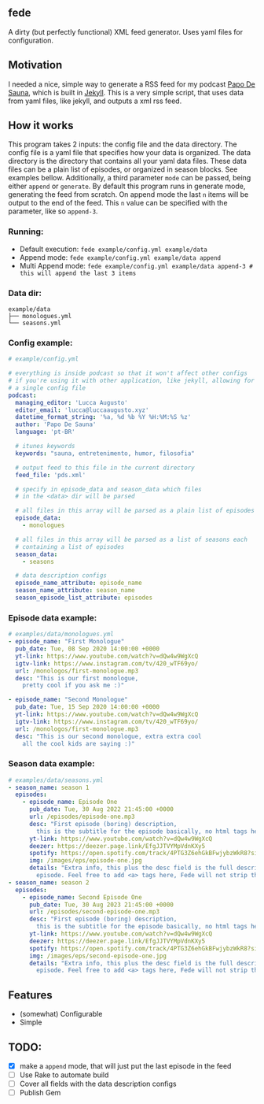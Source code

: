 ## fede

A dirty (but perfectly functional) XML feed generator. Uses yaml files for configuration.

## Motivation
I needed a nice, simple way to generate a RSS feed for my podcast [Papo De Sauna](https://pds.luccaaugusto.xyz), which is built in [Jekyll](https://jekyllrb.com). This is a very simple script, that uses data from yaml files, like jekyll, and outputs a xml rss feed.

## How it works
This program takes 2 inputs: the config file and the data directory. The config file is a yaml file that specifies how your data is organized. The data directory is the directory that contains all your yaml data files. These data files can be a plain list of episodes, or organized in season blocks. See examples bellow.
Additionally, a third parameter `mode` can be passed, being either `append` or `generate`. By default this program runs in generate mode, generating the feed from scratch. On append mode the last `n` items will be output to the end of the feed. This `n` value can be specified with the parameter, like so `append-3`.

### Running:
+ Default execution: `fede example/config.yml example/data`
+ Append mode: `fede example/config.yml example/data append`
+ Multi Append mode: `fede example/config.yml example/data append-3 # this will append the last 3 items`

### Data dir:
```
example/data
├── monologues.yml
└── seasons.yml
```

### Config example:
```yaml
# example/config.yml

# everything is inside podcast so that it won't affect other configs
# if you're using it with other application, like jekyll, allowing for
# a single config file
podcast:
  managing_editor: 'Lucca Augusto'
  editor_email: 'lucca@luccaaugusto.xyz'
  datetime_format_string: '%a, %d %b %Y %H:%M:%S %z'
  author: 'Papo De Sauna'
  language: 'pt-BR'

  # itunes keywords
  keywords: "sauna, entretenimento, humor, filosofia"

  # output feed to this file in the current directory
  feed_file: 'pds.xml'

  # specify in episode_data and season_data which files
  # in the <data> dir will be parsed

  # all files in this array will be parsed as a plain list of episodes
  episode_data:
    - monologues

  # all files in this array will be parsed as a list of seasons each
  # containing a list of episodes
  season_data:
    - seasons

  # data description configs
  episode_name_attribute: episode_name
  season_name_attribute: season_name
  season_episode_list_attribute: episodes
```

### Episode data example:
```yaml
# examples/data/monologues.yml
- episode_name: "First Monologue"
  pub_date: Tue, 08 Sep 2020 14:00:00 +0000
  yt-link: https://www.youtube.com/watch?v=dQw4w9WgXcQ
  igtv-link: https://www.instagram.com/tv/420_wTF69yo/
  url: /monologos/first-monologue.mp3
  desc: "This is our first monologue,
  	pretty cool if you ask me :)"

- episode_name: "Second Monologue"
  pub_date: Tue, 15 Sep 2020 14:00:00 +0000
  yt-link: https://www.youtube.com/watch?v=dQw4w9WgXcQ
  igtv-link: https://www.instagram.com/tv/420_wTF69yo/
  url: /monologos/first-monologue.mp3
  desc: "This is our second monologue, extra extra cool
  	all the cool kids are saying :)"
```

### Season data example:
```yaml
# examples/data/seasons.yml
- season_name: season 1
  episodes:
    - episode_name: Episode One
      pub_date: Tue, 30 Aug 2022 21:45:00 +0000
      url: /episodes/episode-one.mp3
      desc: "First episode (boring) description,
	  	this is the subtitle for the episode basically, no html tags here bro"
      yt-link: https://www.youtube.com/watch?v=dQw4w9WgXcQ
      deezer: https://deezer.page.link/EfgJJTVYMpVdnKXy5
      spotify: https://open.spotify.com/track/4PTG3Z6ehGkBFwjybzWkR8?si=a9dd0641f9334fd9
      img: /images/eps/episode-one.jpg
      details: "Extra info, this plus the desc field is the full description for your
	  	episode. Feel free to add <a> tags here, Fede will not strip those"
- season_name: season 2
  episodes:
    - episode_name: Second Episode One
      pub_date: Tue, 30 Aug 2023 21:45:00 +0000
      url: /episodes/second-episode-one.mp3
      desc: "First episode (boring) description,
	  	this is the subtitle for the episode basically, no html tags here bro"
      yt-link: https://www.youtube.com/watch?v=dQw4w9WgXcQ
      deezer: https://deezer.page.link/EfgJJTVYMpVdnKXy5
      spotify: https://open.spotify.com/track/4PTG3Z6ehGkBFwjybzWkR8?si=a9dd0641f9334fd9
      img: /images/eps/second-episode-one.jpg
      details: "Extra info, this plus the desc field is the full description for your
	  	episode. Feel free to add <a> tags here, Fede will not strip those"
```

## Features
+ (somewhat) Configurable
+ Simple

## TODO:
- [x] make a `append` mode, that will just put the last episode in the feed
- [ ] Use Rake to automate build
- [ ] Cover all fields with the data description configs
- [ ] Publish Gem
